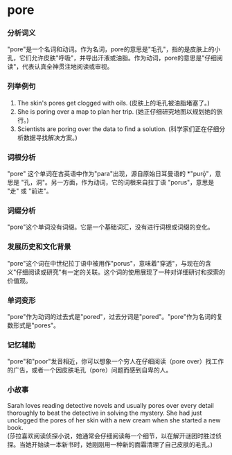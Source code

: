 # pore

### 分析词义

  

"pore"是一个名词和动词。作为名词，pore的意思是"毛孔"，指的是皮肤上的小孔，它们允许皮肤"呼吸"，并导出汗液或油脂。作为动词，pore的意思是"仔细阅读"，代表认真全神贯注地阅读或审视。

  

### 列举例句

  

1.  The skin's pores get clogged with oils. (皮肤上的毛孔被油脂堵塞了。)
2.  She is poring over a map to plan her trip. (她正仔细研究地图以规划她的旅行。)
3.  Scientists are poring over the data to find a solution. (科学家们正在仔细分析数据寻找解决方案。)

  

### 词根分析

  

"pore" 这个单词在古英语中作为"para"出现，源自原始日耳曼语的 \*"purǭ"，意思是 "孔，洞"。另一方面，作为动词，它的词根来自拉丁语 "porus"，意思是 "走" 或 "前进"。

  

### 词缀分析

  

"pore"这个单词没有词缀。它是一个基础词汇，没有进行词根或词缀的变化。

  

### 发展历史和文化背景

  

"pore"这个词在中世纪拉丁语中被用作"porus"，意味着"穿透"，与现在的含义"仔细阅读或研究"有一定的关联。这个词的使用展现了一种对详细研讨和探索的价值观。

  

### 单词变形

  

"pore"作为动词的过去式是"pored"，过去分词是"pored"。"pore"作为名词的复数形式是"pores"。

  

### 记忆辅助

  

"pore"和"poor"发音相近，你可以想象一个穷人在仔细阅读（pore over）找工作的广告，或者一个因皮肤毛孔（pore）问题而感到自卑的人。

  

### 小故事

  

Sarah loves reading detective novels and usually pores over every detail thoroughly to beat the detective in solving the mystery. She had just unclogged the pores of her skin with a new cream when she started a new book.  
(莎拉喜欢阅读侦探小说，她通常会仔细阅读每一个细节，以在解开谜团时胜过侦探。当她开始读一本新书时，她刚刚用一种新的面霜清理了自己皮肤的毛孔。)
